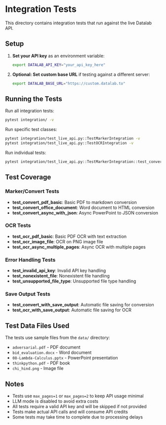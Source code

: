 # Integration Tests

This directory contains integration tests that run against the live Datalab API.

## Setup

1. **Set your API key** as an environment variable:
   ```bash
   export DATALAB_API_KEY="your_api_key_here"
   ```

2. **Optional: Set custom base URL** if testing against a different server:
   ```bash
   export DATALAB_BASE_URL="https://custom.datalab.to"
   ```

## Running the Tests

Run all integration tests:
```bash
pytest integration/ -v
```

Run specific test classes:
```bash
pytest integration/test_live_api.py::TestMarkerIntegration -v
pytest integration/test_live_api.py::TestOCRIntegration -v
```

Run individual tests:
```bash
pytest integration/test_live_api.py::TestMarkerIntegration::test_convert_pdf_basic -v
```

## Test Coverage

### Marker/Convert Tests
- **test_convert_pdf_basic**: Basic PDF to markdown conversion
- **test_convert_office_document**: Word document to HTML conversion  
- **test_convert_async_with_json**: Async PowerPoint to JSON conversion

### OCR Tests
- **test_ocr_pdf_basic**: Basic PDF OCR with text extraction
- **test_ocr_image_file**: OCR on PNG image file
- **test_ocr_async_multiple_pages**: Async OCR with multiple pages

### Error Handling Tests
- **test_invalid_api_key**: Invalid API key handling
- **test_nonexistent_file**: Nonexistent file handling
- **test_unsupported_file_type**: Unsupported file type handling

### Save Output Tests
- **test_convert_with_save_output**: Automatic file saving for conversion
- **test_ocr_with_save_output**: Automatic file saving for OCR

## Test Data Files Used

The tests use sample files from the `data/` directory:
- `adversarial.pdf` - PDF document
- `bid_evaluation.docx` - Word document
- `08-Lambda-Calculus.pptx` - PowerPoint presentation
- `thinkpython.pdf` - PDF book
- `chi_hind.png` - Image file

## Notes

- Tests use `max_pages=1` or `max_pages=2` to keep API usage minimal
- LLM mode is disabled to avoid extra costs
- All tests require a valid API key and will be skipped if not provided
- Tests make actual API calls and will consume API credits
- Some tests may take time to complete due to processing delays